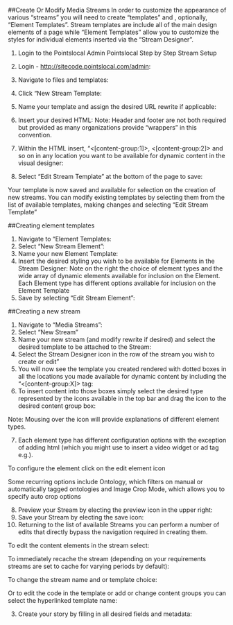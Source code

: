 ##Create Or Modify Media Streams
In order to customize the appearance of various “streams” you will need to create “templates” and , optionally, “Element Templates”. Stream templates are include all of the main design elements of a page while “Element Templates” allow you to customize the styles for individual elements inserted via the “Stream Designer”.

1. Login to the Pointslocal Admin 
Pointslocal Step by Step Stream Setup

1. Login - http://sitecode.pointslocal.com/admin:
2. Navigate to files and templates:
3. Click “New Stream Template:
4. Name your template and assign the desired URL rewrite if applicable:
5. Insert your desired HTML:
Note: Header and footer are not both required but provided as many organizations provide “wrappers” in this convention.
6. Within the HTML insert, “<[content-group:1]>, <[content-group:2]> and so on in any location you want to be available for dynamic content in the visual designer:
7. Select “Edit Stream Template” at the bottom of the page to save:

Your template is now saved and available for selection on the creation of new streams. You can modify existing templates by selecting them from the list of available templates, making changes and selecting “Edit Stream Template”

##Creating element templates

1. Navigate to “Element Templates:
2. Select “New Stream Element”:
3. Name your new Element Template:
4. Insert the desired styling you wish to be available for Elements in the Stream Designer:
Note on the right the choice of element types and the wide array of dynamic elements available for inclusion on the Element. Each Element type has different options available for inclusion on the Element Template
5. Save by selecting “Edit Stream Element”:

##Creating a new stream

1. Navigate to “Media Streams”:
2. Select “New Stream”
3. Name your new stream (and modify rewrite if desired) and select the desired template to be attached to the Stream:
4. Select the Stream Designer icon in the row of the stream you wish to create or edit”
5.  You will now see the template you created rendered with dotted boxes in all the locations you made available for dynamic content by including the “<[content-group:X]> tag:
6. To insert content into those boxes simply select the desired type represented by the icons available in the top bar and drag the icon to the desired content group box:

Note: Mousing over the icon will provide explanations of different element types.

7. Each element type has different configuration options with the exception of adding html (which you might use to insert a video widget or ad tag e.g.). 

To configure the element click on the edit element icon 

Some recurring options include Ontology, which filters on manual or automatically tagged ontologies and Image Crop Mode, which allows you to specify auto crop options

8. Preview your Stream by electing the preview icon in the upper right: 
9. Save your Stream by electing the  save icon:
10. Returning to the list of available Streams you can perform a number of edits that directly bypass the navigation required in creating them.

To edit the content elements in the stream select:

To immediately recache the stream (depending on your requirements streams are set to cache for varying periods by default):

To change the stream name and or template choice:

Or to edit the code in the template or add or change content groups you can select the hyperlinked template name:

3. Create your story by filling in all desired fields and metadata:
